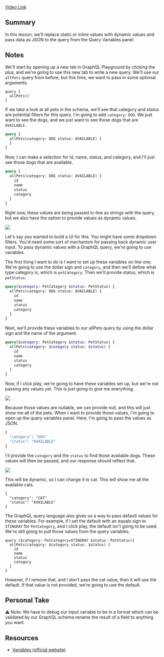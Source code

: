 [Video Link](https://egghead.io/lessons/graphql-use-variables-to-filter-a-query-result-with-graphql)

## Summary

In this lesson, we’ll replace static or inline values with dynamic values and pass data as JSON to the query from the Query Variables panel.

## Notes

We'll start by opening up a new tab in GraphQL Playground by clicking the plus, and we're going to use this new tab to write a new query. We'll use our `allPets` query from before, but this time, we want to pass in some optional arguments.


```
query {
  allPets()
}
```

If we take a look at all pets in the schema, we'll see that category and status are potential filters for this query. I'm going to add `category:` `DOG`. We just want to see the dogs, and we just want to see those dogs that are `AVAILABLE`.

```graphql
query {
  allPets(category: DOG status: AVAILABLE) {
  }
}
```

Now, I can make a selection for id, name, status, and category, and I'll just see those dogs that are available.

<TimeStamp start="0:08" end="0:35">

```graphql
query {
  allPets(category: DOG status: AVAILABLE) {
    id
    name
    status
    category
  }
}
```

</TimeStamp>

Right now, these values are being passed in-line as strings with the query, but we also have the option to provide values as dynamic values.

![](https://res.cloudinary.com/dg3gyk0gu/image/upload/v1563555709/transcript-images/use-variables-to-filter-a-query-result-with-graphql-all-pets-query.png)

Let's say you wanted to build a UI for this. You might have some dropdown filters. You'd need some sort of mechanism for passing back dynamic user input. To pass dynamic values with a GraphQL query, we're going to use variables.

The first thing I want to do is I want to set up these variables on line one. We're going to use the dollar sign and `category`, and then we'll define what type category is, which is `petCategory`. Then we'll provide status, which is `petStatus`.

```graphql
query($category: PetCategory $status: PetStatus) {
  allPets(category: DOG status: AVAILABLE) {
    id
    name
    status
    category
  }
}
```

Next, we'll provide these variables to our allPets query by using the dollar sign and the name of the argument.

<TimeStamp start="1:05" end="1:23">

```graphql
query($category: PetCategory $status: PetStatus) {
  allPets(category: $category status: $status) {
    id
    name
    status
    category
  }
}
```

</TimeStamp>

Now, if I click play, we're going to have these variables set up, but we're not passing any values yet. This is just going to give me everything.

![](https://res.cloudinary.com/dg3gyk0gu/image/upload/v1563555709/transcript-images/use-variables-to-filter-a-query-result-with-graphql-variables-set-up.png)

Because those values are nullable, we can provide null, and this will just show me all of the pets. When I want to provide those values, I'm going to open up the query variables panel. Here, I'm going to pass the values as JSON.

<TimeStamp start="1:35" end="1:45">

```graphql
{
  "category": "DOG"
  "status": "AVAILABLE"
}
```

</TimeStamp>

I'll provide the `category` and the `status` to find those available dogs. These values will then be passed, and our response should reflect that.

![](https://res.cloudinary.com/dg3gyk0gu/image/upload/v1563555709/transcript-images/use-variables-to-filter-a-query-result-with-graphql-query-variables-panel.png)

This will be dynamic, so I can change it to cat. This will show me all the available cats.

```
{
  "category": "CAT"
  "status": "AVAILABLE"
}
```

The GraphQL query language also gives us a way to pass default values for these variables. For example, if I set the default with an equals sign to `STINGRAY` for `PetCategory`, and I click play, the default isn't going to be used. We're still going to pull those values from the query variables.

<TimeStamp start="2:07" end="2:23">

```
query ($category: PetCategory=STINGRAY $status: PetStatus){
  allPets(category: $category status: $status) {
    id
    name
    status
    category
  }
}
```

</TimeStamp>

However, if I remove that, and I don't pass the cat value, then it will use the default. If that value is not provided, we're going to use the default.

## Personal Take

⚠️ Note: We have to debug our input variable to be in a format which can be validated by our GraphQL schema.rename the result of a field to anything you want.

## Resources

- [Variables (official website)](https://graphql.org/learn/queries/#variables)
